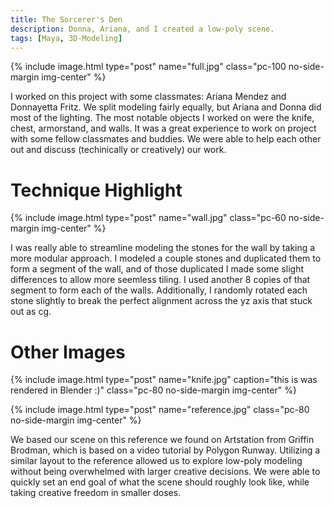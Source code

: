 ```yaml
---
title: The Sorcerer's Den
description: Donna, Ariana, and I created a low-poly scene.
tags: [Maya, 3D-Modeling]
---
```


{% include image.html type="post" name="full.jpg" class="pc-100 no-side-margin img-center" %}

I worked on this project with some classmates: Ariana Mendez and Donnayetta Fritz. We split modeling fairly equally, but Ariana and Donna did most of the lighting. The most notable objects I worked on were the knife, chest, armorstand, and walls. It was a great experience to work on project with some fellow classmates and buddies. We were able to help each other out and discuss (techinically or creatively) our work.

# Technique Highlight

{% include image.html type="post" name="wall.jpg" class="pc-60 no-side-margin img-center" %}

I was really able to streamline modeling the stones for the wall by taking a more modular approach. I modeled a couple stones and duplicated them to form a segment of the wall, and of those duplicated I made some slight differences to allow more seemless tiling. I used another 8 copies of that segment to form each of the walls. Additionally, I randomly rotated each stone slightly to break the perfect alignment across the yz axis that stuck out as cg.

# Other Images

{% include image.html type="post" name="knife.jpg" caption="this is was rendered in Blender :)" class="pc-80 no-side-margin img-center" %}

{% include image.html type="post" name="reference.jpg" class="pc-80 no-side-margin img-center" %}

We based our scene on this reference we found on Artstation from Griffin Brodman, which is based on a video tutorial by Polygon Runway. Utilizing a similar layout to the reference allowed us to explore low-poly modeling without being overwhelmed with larger creative decisions. We were able to quickly set an end goal of what the scene should roughly look like, while taking creative freedom in smaller doses.
